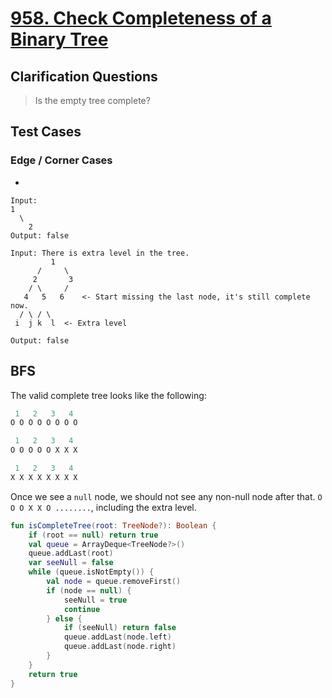# [958. Check Completeness of a Binary Tree](https://leetcode.com/problems/check-completeness-of-a-binary-tree/description/)

## Clarification Questions
> Is the empty tree complete?
 
## Test Cases
### Edge / Corner Cases
* 
```
Input: 
1
  \
    2
Output: false

Input: There is extra level in the tree.
         1
      /     \
     2       3
    / \     /
   4   5   6    <- Start missing the last node, it's still complete now.
  / \ / \
 i  j k  l  <- Extra level

Output: false
```

## BFS
The valid complete tree looks like the following:
```js
 1   2   3   4
O O O O O O O O

 1   2   3   4
O O O O O X X X

 1   2   3   4
X X X X X X X X
```

Once we see a `null` node, we should not see any non-null node after that. `O O O X X O ........`, including the extra level.

```kotlin
fun isCompleteTree(root: TreeNode?): Boolean {
    if (root == null) return true
    val queue = ArrayDeque<TreeNode?>()
    queue.addLast(root)
    var seeNull = false
    while (queue.isNotEmpty()) {
        val node = queue.removeFirst()
        if (node == null) {
            seeNull = true
            continue
        } else {
            if (seeNull) return false
            queue.addLast(node.left)
            queue.addLast(node.right)
        }
    }
    return true
}
```